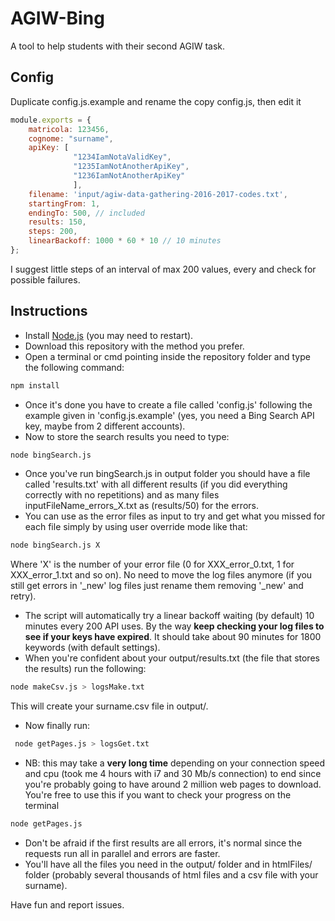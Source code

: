 # AGIW-Bing
A tool to help students with their second AGIW task.

## Config
Duplicate config.js.example and rename the copy config.js, then edit it
```javascript
module.exports = {
    matricola: 123456,
    cognome: "surname",
    apiKey: [
              "1234IamNotaValidKey",
              "1235IamNotAnotherApiKey",
              "1236IamNotAnotherApiKey"
              ],
    filename: 'input/agiw-data-gathering-2016-2017-codes.txt',
    startingFrom: 1,
    endingTo: 500, // included
    results: 150,
    steps: 200,
    linearBackoff: 1000 * 60 * 10 // 10 minutes
};
```
I suggest little steps of an interval of max 200 values, every and check for possible failures.

## Instructions
 * Install [Node.js](https://nodejs.org/) (you may need to restart).
 * Download this repository with the method you prefer. 
 * Open a terminal or cmd pointing inside the repository folder and type the following command:
 
 ```bash
 npm install
 ```
 
 * Once it's done you have to create a file called 'config.js' following the example given in 'config.js.example' (yes, you need a Bing Search API key, maybe from 2 different accounts).
 * Now to store the search results you need to type: 
 
 ```bash
 node bingSearch.js
 ```
 * Once you've run bingSearch.js in output folder you should have a file called 'results.txt' with all different results (if you did everything correctly with no repetitions) and as many files inputFileName_errors_X.txt as (results/50) for the errors. 
 * You can use as the error files as input to try and get what you missed for each file simply by using user override mode like that:
  ```bash
  node bingSearch.js X
  ```
   Where 'X' is the number of your error file (0 for XXX_error_0.txt, 1 for XXX_error_1.txt and so on). No need to move the log files anymore (if you still get errors in '_new' log files just rename them removing '_new' and retry).
 * The script will automatically try a linear backoff waiting (by default) 10 minutes every 200 API uses. By the way **keep checking your log files to see if your keys have expired**.  It should take about 90 minutes for 1800 keywords (with default settings).
 * When you're confident about your output/results.txt (the file that stores the results) run the following:
 
 ```bash
 node makeCsv.js > logsMake.txt
 ```
  This will create your surname.csv file in output/. 
 * Now finally run:
 
 ```bash
  node getPages.js > logsGet.txt
 ```
 
 * NB: this may take a **very long time** depending on your connection speed and cpu (took me 4 hours with i7 and 30 Mb/s connection) to end since you're probably going to have around 2 million web pages to download. You're free to use this if you want to check your progress on the terminal 
 
 ```bash
 node getPages.js 
 ```
 
 * Don't be afraid if the first results are all errors, it's normal since the requests run all in parallel and errors are faster.
 * You'll have all the files you need in the output/ folder and in htmlFiles/ folder (probably several thousands of html files and a csv file with your surname).

Have fun and report issues.
